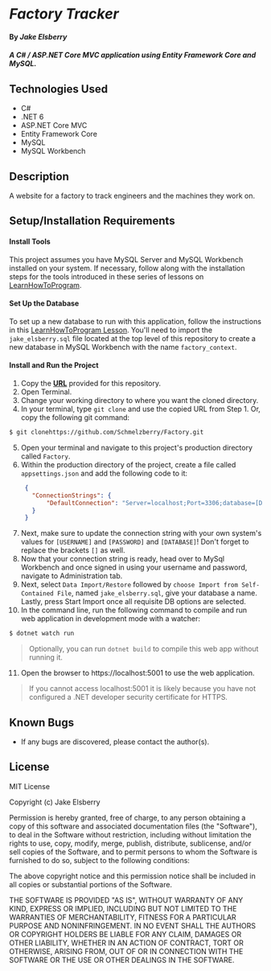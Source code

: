 # _Factory Tracker_

#### By _Jake Elsberry_

#### _A C# / ASP.NET Core MVC application using Entity Framework Core and MySQL._

## Technologies Used

* C#
* .NET 6
* ASP.NET Core MVC
* Entity Framework Core
* MySQL
* MySQL Workbench

## Description

A website for a factory to track engineers and the machines they work on.

## Setup/Installation Requirements

#### Install Tools
This project assumes you have MySQL Server and MySQL Workbench installed on your system. If necessary, follow along with the installation steps for the tools introduced in these series of lessons on [LearnHowToProgram](https://full-time.learnhowtoprogram.com/c-and-net/getting-started-with-c/installing-c-and-net).

#### Set Up the Database
To set up a new database to run with this application, follow the instructions in this [LearnHowToProgram Lesson](https://full-time.learnhowtoprogram.com/c-and-net/database-basics/creating-a-test-database-exporting-and-importing-databases-with-mysql-workbench). You'll need to import the `jake_elsberry.sql` file located at the top level of this repository to create a new database in MySQL Workbench with the name `factory_context`.

#### Install and Run the Project

1. Copy the **[URL](https://github.com/Schmelzberry/Factory.git)** provided for this repository.
2. Open Terminal.
3. Change your working directory to where you want the cloned directory.
4. In your terminal, type `git clone` and use the copied URL from Step 1. Or, copy the following git command:
```bash
$ git clonehttps://github.com/Schmelzberry/Factory.git
```
5. Open your terminal and navigate to this project's production directory called `Factory`.
6. Within the production directory of the project, create a file called `appsettings.json` and add the following code to it:
   ```json
    {
      "ConnectionStrings": {
          "DefaultConnection": "Server=localhost;Port=3306;database=[DATABASE];uid=[USERNAME];pwd=[PASSWORD];"
      }
    }
   ```
7. Next, make sure to update the connection string with your own system's values for `[USERNAME]` and `[PASSWORD]` and `[DATABASE]`! Don't forget to replace the brackets `[]` as well.
8. Now that your connection string is ready, head over to MySql Workbench and once signed in using your username and password, navigate to Administration tab.
9. Next, select `Data Import/Restore` followed by `choose Import from Self-Contained File`, named `jake_elsberry.sql`, give your database a name. Lastly, press Start Import once all requisite DB options are selected.
10. In the command line, run the following command to compile and run web application in development mode with a watcher:
   
```bash
$ dotnet watch run
```
> Optionally, you can run `dotnet build` to compile this web app without running it.

11. Open the browser to https://localhost:5001 to use the web application. 
> If you cannot access localhost:5001 it is likely because you have not configured a .NET developer security certificate for HTTPS.


## Known Bugs

* If any bugs are discovered, please contact the author(s).

## License

MIT License

Copyright (c) Jake Elsberry

Permission is hereby granted, free of charge, to any person obtaining a copy of this software and associated documentation files (the "Software"), to deal in the Software without restriction, including without limitation the rights to use, copy, modify, merge, publish, distribute, sublicense, and/or sell copies of the Software, and to permit persons to whom the Software is furnished to do so, subject to the following conditions:

The above copyright notice and this permission notice shall be included in all copies or substantial portions of the Software.

THE SOFTWARE IS PROVIDED "AS IS", WITHOUT WARRANTY OF ANY KIND, EXPRESS OR IMPLIED, INCLUDING BUT NOT LIMITED TO THE WARRANTIES OF MERCHANTABILITY, FITNESS FOR A PARTICULAR PURPOSE AND NONINFRINGEMENT. IN NO EVENT SHALL THE AUTHORS OR COPYRIGHT HOLDERS BE LIABLE FOR ANY CLAIM, DAMAGES OR OTHER LIABILITY, WHETHER IN AN ACTION OF CONTRACT, TORT OR OTHERWISE, ARISING FROM, OUT OF OR IN CONNECTION WITH THE SOFTWARE OR THE USE OR OTHER DEALINGS IN THE SOFTWARE.